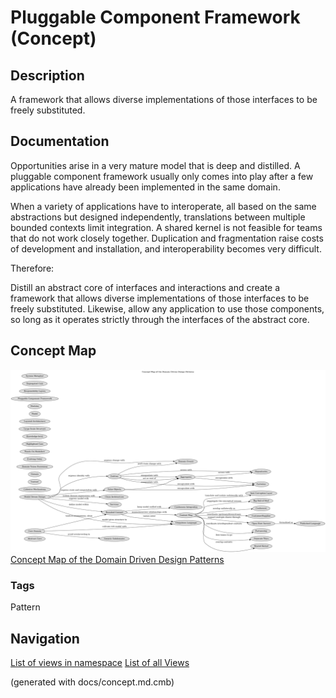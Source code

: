 # Pluggable Component Framework (Concept)
## Description
A framework that allows diverse implementations of those interfaces to be
freely substituted.

## Documentation
Opportunities arise in a very mature model that is deep and distilled. A
pluggable component framework usually only comes into play after a few
applications have already been implemented in the same domain.

When a variety of applications have to interoperate, all based on the same
abstractions but designed independently, translations between multiple bounded
contexts limit integration. A shared kernel is not feasible for teams that do
not work closely together. Duplication and fragmentation raise costs of
development and installation, and interoperability becomes very difficult.

Therefore:

Distill an abstract core of interfaces and interactions and create a framework
that allows diverse implementations of those interfaces to be freely
substituted. Likewise, allow any application to use those components, so long
as it operates strictly through the interfaces of the abstract core.

## Concept Map
![Concept Map of the Domain Driven Design Patterns](../ddd/concept-view.png)
[Concept Map of the Domain Driven Design Patterns](../ddd/concept-view.md)

### Tags
Pattern


## Navigation
[List of views in namespace](./views-in-namespace.md)
[List of all Views](../views.md)

(generated with docs/concept.md.cmb)
